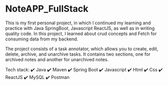 # NoteAPP_FullStack
This is my first personal project, in which I continued my learning and practice with Java SpringBoot, Javascript ReactJS, as well as in writing quality code. In this project, I learned about crud concepts and Fetch for consuming data from my backend.

The project consists of a task annotator, which allows you to create, edit, delete, archive, and unarchive tasks. It contains two sections, one for archived notes and another for unarchived notes.

Tech stack:
✔️ Java
✔️ Maven
✔️ Spring Boot
✔️ Javascript
✔️ Html
✔️ Css
✔️ ReactJS
✔️ MySQL
✔️ Postman
